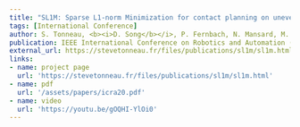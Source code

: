 ```yaml
---
title: "SL1M: Sparse L1-norm Minimization for contact planning on uneven terrain"
tags: [International Conference]
author: S. Tonneau, <b><i>D. Song</b></i>, P. Fernbach, N. Mansard, M. Taïx, and A. D. Prete
publication: IEEE International Conference on Robotics and Automation (ICRA), 2020
external_url: https://stevetonneau.fr/files/publications/sl1m/sl1m.html
links:
- name: project page
  url: 'https://stevetonneau.fr/files/publications/sl1m/sl1m.html'
- name: pdf
  url: '/assets/papers/icra20.pdf'
- name: video
  url: 'https://youtu.be/gOQHI-YlOi0'
---
```

